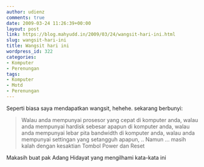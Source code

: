 ```yaml
---
author: udienz
comments: true
date: 2009-03-24 11:26:39+00:00
layout: post
link: https://blog.mahyudd.in/2009/03/24/wangsit-hari-ini.html
slug: wangsit-hari-ini
title: Wangsit hari ini
wordpress_id: 322
categories:
- Komputer
- Perenungan
tags:
- Komputer
- Motd
- Perenungan
---
```


Seperti biasa saya mendapatkan wangsit, hehehe. sekarang berbunyi:




<blockquote>Walau anda mempunyai prosesor yang cepat di komputer anda,
walau anda mempunyai hardisk sebesar apapun di komputer anda,
walau anda mempunyai lebar pita bandwidth di komputer anda,
walau anda mempunyai settingan yang setangguh apapun,
.. Namun ...
masih kalah dengan kesaktian Tombol Power dan Reset
</blockquote>



Makasih buat pak Adang Hidayat yang mengilhami kata-kata ini
